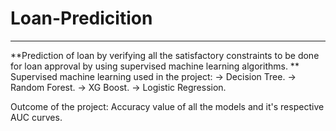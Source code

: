 # Loan-Predicition
---------------------------------------------------------------------------------------------------------------------------------------------------
**Prediction of loan by verifying all the satisfactory constraints to be done for loan approval by using supervised machine learning algorithms.
**
Supervised machine learning used in the project:
     -> Decision Tree.
     -> Random Forest.
     -> XG Boost.
     -> Logistic Regression.

Outcome of the project:
  Accuracy value of all the models and it's respective AUC curves.

